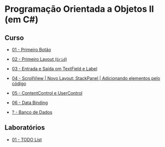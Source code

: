# Programação Orientada a Objetos II (em C#)


## Curso


- [01 - Primeiro Botão](poo2_files/curso/01/aula01.html)
- [02 - Primeiro Layout (`Grid`)](poo2_files/curso/02/aula02.html)
- [03 - Entrada e Saída om TextField e Label](poo2_files/curso/03/aula03.html)
- [04 - ScrollView | Novo Layout: StackPanel | Adicionando elementos pelo código](poo2_files/curso/04/aula04.html)
- [05 - ContentControl e UserControl](poo2_files/curso/05/aula05.html)
- [06 - Data Binding](poo2_files/curso/06/aula06.html)


- [? - Banco de Dados](poo2_files/curso/06/aula06.html)



## Laboratórios
- [01 - TODO List](poo2_files/lab/01/lab01.html)


<!-- 

## [Git](https://github.com/viniciusdenovaes/UnipALPOO)

## Roteiro

- Parte 01 - Programação orientada a eventos: separação de ações e eventos
- Parte 02 - Padrões de Arquitetura: MVC
  - pacotes awt e Swing
- Parte 03 - Padrões de Arquitetura: DAO
  - pacote JDBC -->
